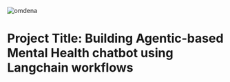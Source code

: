 ![omdena](https://github.com/user-attachments/assets/9f29dc8a-585f-4298-ada2-30cbed478ecb)

# Project Title: Building Agentic-based Mental Health chatbot using Langchain workflows
